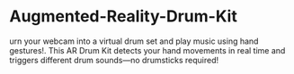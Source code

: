 # Augmented-Reality-Drum-Kit
urn your webcam into a virtual drum set and play music using hand gestures!. This AR Drum Kit detects your hand movements in real time and triggers different drum sounds—no drumsticks required! 
